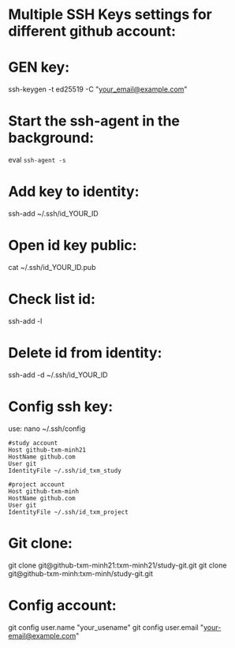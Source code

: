 # Multiple SSH Keys settings for different github account:

# GEN key:
ssh-keygen -t ed25519 -C "your_email@example.com"

# Start the ssh-agent in the background:
eval `ssh-agent -s`

# Add key to identity:
ssh-add ~/.ssh/id_YOUR_ID

# Open id key public:
cat ~/.ssh/id_YOUR_ID.pub

# Check list id:
ssh-add -l

# Delete id from identity:
ssh-add -d ~/.ssh/id_YOUR_ID

# Config ssh key:
use: nano ~/.ssh/config

```
#study account
Host github-txm-minh21
HostName github.com
User git
IdentityFile ~/.ssh/id_txm_study

#project account
Host github-txm-minh
HostName github.com
User git
IdentityFile ~/.ssh/id_txm_project
```

# Git clone:
git clone git@github-txm-minh21:txm-minh21/study-git.git
git clone git@github-txm-minh:txm-minh/study-git.git

# Config account:
git config user.name "your_usename"
git config user.email "your-email@example.com"

